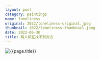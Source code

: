 ```yaml
---
layout: post
category: paintings
name: loneliness
original: 2022/loneliness-original.jpeg
thumbnail: 2022/loneliness-thumbnail.jpeg
date: 2022-06-30
title: 两人相互找不到对方
---
```


![{{page.title}}](/gallery/{{page.category}}/{{page.original}})
